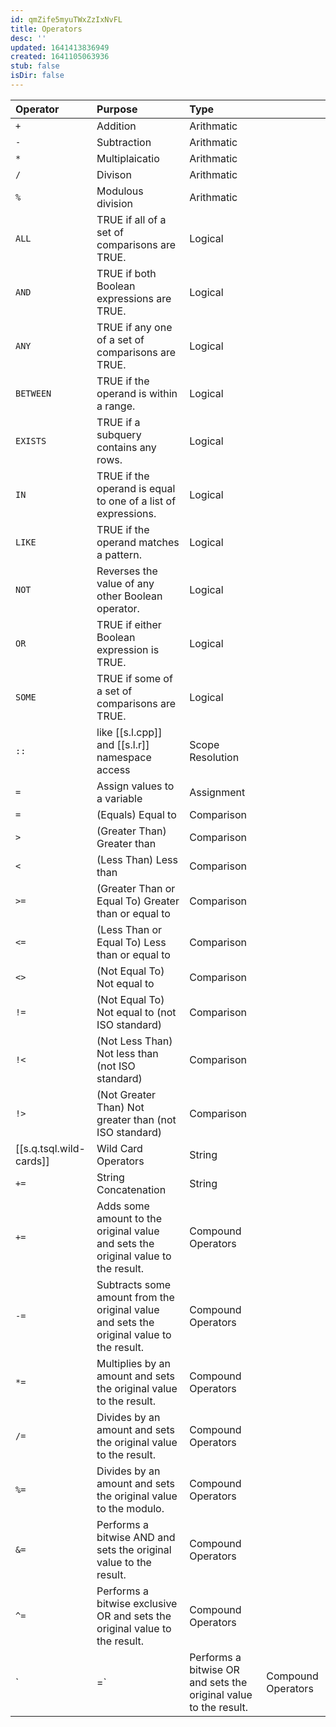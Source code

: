 ```yaml
---
id: qmZife5myuTWxZzIxNvFL
title: Operators
desc: ''
updated: 1641413836949
created: 1641105063936
stub: false
isDir: false
---
```


| Operator                                     | Purpose                                                                                  | Type                                                             |                   |
| :------------------------------------------- | :--------------------------------------------------------------------------------------- | :--------------------------------------------------------------- | ----------------- |
| `+`                                          | Addition                                                                                 | Arithmatic                                                       |                   |
| `-`                                          | Subtraction                                                                              | Arithmatic                                                       |                   |
| `*`                                          | Multiplaicatio                                                                           | Arithmatic                                                       |                   |
| `/`                                          | Divison                                                                                  | Arithmatic                                                       |                   |
| `%`                                          | Modulous division                                                                        | Arithmatic                                                       |                   |
| `ALL`                                        | TRUE if all of a set of comparisons are TRUE.                                            | Logical                                                          |                   |
| `AND`                                        | TRUE if both Boolean expressions are TRUE.                                               | Logical                                                          |                   |
| `ANY`                                        | TRUE if any one of a set of comparisons are TRUE.                                        | Logical                                                          |                   |
| `BETWEEN`                                    | TRUE if the operand is within a range.                                                   | Logical                                                          |                   |
| `EXISTS`                                     | TRUE if a subquery contains any rows.                                                    | Logical                                                          |                   |
| `IN`                                         | TRUE if the operand is equal to one of a list of expressions.                            | Logical                                                          |                   |
| `LIKE`                                       | TRUE if the operand matches a pattern.                                                   | Logical                                                          |                   |
| `NOT`                                        | Reverses the value of any other Boolean operator.                                        | Logical                                                          |                   |
| `OR`                                         | TRUE if either Boolean expression is TRUE.                                               | Logical                                                          |                   |
| `SOME`                                       | TRUE if some of a set of comparisons are TRUE.                                           | Logical                                                          |                   |
| `::`                                         | like [[s.l.cpp]] and [[s.l.r]] namespace access              | Scope Resolution                                                 |                   |
| `=`                                          | Assign values to a variable                                                              | Assignment                                                       |                   |
| `=`                                          | (Equals)	Equal to                                                                        | Comparison                                                       |                   |
| `>`                                          | (Greater Than)	Greater than                                                              | Comparison                                                       |                   |
| `<`                                          | (Less Than)	Less than                                                                    | Comparison                                                       |                   |
| `>=`                                         | (Greater Than or Equal To)	Greater than or equal to                                      | Comparison                                                       |                   |
| `<=`                                         | (Less Than or Equal To)	Less than or equal to                                            | Comparison                                                       |                   |
| `<>`                                         | (Not Equal To)	Not equal to                                                              | Comparison                                                       |                   |
| `!=`                                         | (Not Equal To)	Not equal to (not ISO standard)                                           | Comparison                                                       |                   |
| `!<`                                         | (Not Less Than)	Not less than (not ISO standard)                                         | Comparison                                                       |                   |
| `!>`                                         | (Not Greater Than)	Not greater than (not ISO standard)                                   | Comparison                                                       |                   |
| [[s.q.tsql.wild-cards]] | Wild Card Operators                                                                      | String                                                           |                   |
| `+=`                                         | String Concatenation                                                                     | String                                                           |                   |
| `+=`                                         | Adds some amount to the original value and sets the original value to the result.        | Compound Operators                                                |                   |
| `-=`                                         | Subtracts some amount from the original value and sets the original value to the result. | Compound Operators                                                |                   |
| `*=`                                         | Multiplies by an amount and sets the original value to the result.                       | Compound Operators                                                |                   |
| `/=`                                         | Divides by an amount and sets the original value to the result.                          | Compound Operators                                                |                   |
| `%=`                                         | Divides by an amount and sets the original value to the modulo.                          | Compound Operators                                                |                   |
| `&=`                                         | Performs a bitwise AND and sets the original value to the result.                        | Compound Operators                                                |                   |
| `^=`                                         | Performs a bitwise exclusive OR and sets the original value to the result.               | Compound Operators                                                |                   |
| \`                                           | =\`                                                                                      | Performs a bitwise OR and sets the original value to the result. | Compound Operators |
